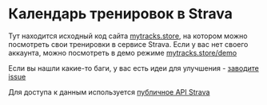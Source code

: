 # Календарь тренировок в Strava
Тут находится исходный код сайта [mytracks.store](http://mytracks.store),
на котором можно посмотреть свои тренировки в сервисе Strava.
Если у вас нет своего аккаунта, можно посмотреть в демо режиме [mytracks.store/demo](http://mytracks.store/demo)

Если вы нашли какие-то баги, у вас есть идеи для улучшения - [заводите issue](https://github.com/loysagienn/mytracks/issues/new)

Для доступа к данным используется [публичное API Strava](https://developers.strava.com/docs/reference/)
